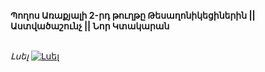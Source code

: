 **Պողոս Առաքյալի 2-րդ թուղթը Թեսաղոնիկեցիներին || Աստվածաշունչ || Նոր Կտակարան**

\
_Լսել_
[![Լսել](https://steamuserimages-a.akamaihd.net/ugc/364031285151936384/CABEA5103DFCCC0F86EE38B0C40C8E0B55814C9B/?imw=512&imh=512&ima=fit&impolicy=Letterbox&imcolor=%23000000&letterbox=true)](https://www.youtube.com/watch?v=-5Mv-OhHBss&list=PLiqVN24ARkiU3mGKGQITLKdUf0RkjozAW&index=14)
